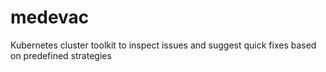 # medevac
Kubernetes cluster toolkit to inspect issues and suggest quick fixes based on predefined strategies
